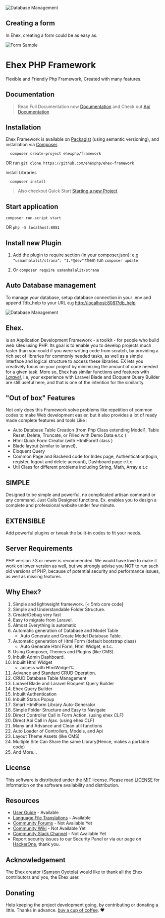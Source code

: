 
![Database Management](assets/images/appv2.png)

## Creating a form
In Ehex, creating a form could be as easy as.

![Form Sample](assets/images/_media/form_sample1.png)

# Ehex PHP Framework
Flexible and Friendly Php Framework, Created with many features.

## Documentation
> Read Full Documentation now  [Documentation](https://ehexphp.github.io/ehex-docs/#/)  and Check out  [Api Documentation](https://ehexphp.github.io/ehex-docs-api/ ':include :type=iframe width=100% height=800px')


## Installation
Ehex Framework is available on [Packagist](https://packagist.org/packages/ehexphp/framework) (using semantic versioning), and installation via [Composer](https://getcomposer.org).
```shell
  composer create-project ehexphp/framework
```
OR run `git clone https://github.com/ehexphp/ehex-framework`

install Libraries
```shell
  composer install
```
> Also checkout Quick Start [Starting a new Project](https://ehexphp.github.io/ehex-docs/#/Starting%20a%20new%20Project)


## Start application
```shell
composer run-script start
```
OR `php -S localhost:8081`


## Install new Plugin
1. Add the plugin to require section (in your composer.json):
   e.g `"usmanhalalit/strana": "1.*@dev"`
   them run `composer update`

2. Or `composer require usmanhalalit/strana`

## Auto Database management
To manage your database, setup database connection in your .env and
append ?db_help to your URL e.g [http://localhost:8081?db_help](http://localhost:8081?db_help)

![Database Management](assets/images/app-managementv2.png)

## Ehex.
is an Application Development Framework - a toolkit - for people who build web sites using PHP. Its goal is to enable you to develop projects much faster than you could if you were writing code from scratch, by providing a rich set of libraries for commonly needed tasks, as well as a simple interface and logical structure to access these libraries. EX lets you creatively focus on your project by minimizing the amount of code needed for a given task.
More so, Ehex has similar functions and features with [_Laravel_](https://laravel.com),
i.e, your experience with Laravel Blade and Eloquent Query Builder are still useful here,
and that is one of the intention for the similarity.

## "Out of box" Features
Not only does this Framework solve problems like repetition of common codes to make Web development easier, but it also provides a lot of ready made complete features and tools Like :

* Auto Database Table Creation (from Php Class extending Model1, Table Reset, Delete, Truncate, or Filled with Demo Data e.t.c )
* Html Quick Form Creator (with HtmlForm1 class )
* Blade layout (similar to laravel),
* Eloquent Query
* Common Page and Backend code for Index page, Authentication(login, register, logout and delete account), Dashboard page e.t.c
* Util Class for different problems including String, Math, Array e.t.c

## SIMPLE
Designed to be simple and powerful, no complicated artisan command or any command. Just Calls Designed functions. Ex. enables you to design a complete and professional website under few minute.

## EXTENSIBLE
Add powerful plugins or tweak the built-in codes to fit your needs.

## Server Requirements
PHP version 7.3 or newer is recommended.
We would have love to make it work on lower version as well, but we strongly advise you NOT to run such old versions of PHP, because of potential security and performance issues, as well as missing features.

## Why Ehex?
1. Simple and lightweight framework. [< 5mb core code]
1. Simple and Understandable Folder Structure.
1. Create/Debug very fast
1. Easy to migrate from Laravel.
1. Almost Everything is automatic
1. Automatic generation of Database and Model Table
    -  Auto Generate and Create Model Database Table.
1. Automatic generation of Html Form (default bootstrap class)
    - Auto Generate Html Form, Html Widget, e.t.c.
1. Using Composer, Themes and Plugins (like CMS).
1. Inbuilt Admin Dashboard.
1. Inbuilt Html Widget
    - access with HtmlWidget1::
1. Advance and Standard CRUD Operation.
1. CRUD Database Table Management
1. Laravel Blade and Laravel Eloquent Query Builder
1. Ehex Query Builder
1. Inbuilt Authentication
1. Inbuilt Status Popup
1. Smart HtmlForm Library Auto-Generator
1. Simple Folder Structure and Easy to Navigate
1. Direct Controller Call in Form Action. (using ehex CLF)
1. Direct Api Call in Ajax. (using ehex CLF)
1. Many and Advance and Clean util functions
1. Auto Loader of Controllers, Models, and Api
1. Layout Theme Assets (like CMS)
1. Multiple Site Can Share the same Library(Hence, makes a portable code)
1. And More...

## License
This software is distributed under the [MIT](https://opensource.org/license/mit/) license. Please read [LICENSE](https://github.com/ehexphp/ehex-framework/blob/master/LICENSE) for information on the software availability and distribution.


## Resources
- [User Guide](/) - Available
- [Language File Translations](/) - Available
- [Community Forums](/) - Not Available Yet
- [Community Wiki](/) - Not Available Yet
- [Community Slack Channel](/) - Not Available Yet
- Report security issues to our Security Panel or via our page on [HackerOne](https://hackerone.com/ehex), thank you.

## Acknowledgement
The Ehex creator ([Samson Oyetola](https://github.com/samtax01)) would like to thank all the Ehex contributors and you, the Ehex user.

## Donating
Help keeping the project development going, by contributing or donating a little. Thanks in advance.
[buy a cup of coffee](https://www.patreon.com/samtax01). :heart: